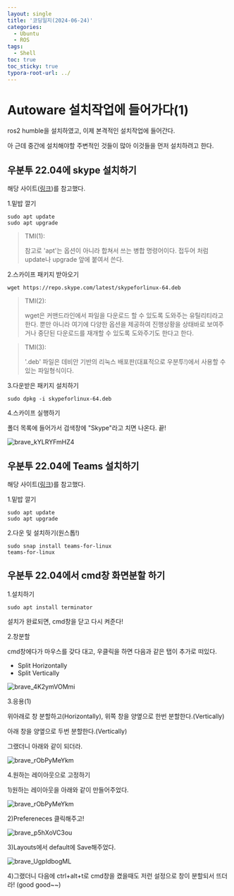 ```yaml
---
layout: single
title: '코딩일지(2024-06-24)'
categories:
  - Ubuntu
  - ROS
tags:
  - Shell
toc: true
toc_sticky: true
typora-root-url: ../
---
```








# Autoware 설치작업에 들어가다(1)

ros2 humble을 설치하였고, 이제 본격적인 설치작업에 들어간다.

아 근데 중간에 설치해야할 주변적인 것들이 많아 이것들을 먼저 설치하려고 한다.

## 우분투 22.04에 skype 설치하기

해당 사이트([링크](https://www.liberiangeek.net/2024/01/install-skype-ubuntu-22-04/))를 참고했다.

1.밑밥 깔기

```shell
sudo apt update
sudo apt upgrade
```

> TMI(1):
>
> 참고로 'apt'는 옵션이 아니라 합쳐서 쓰는 병합 명령어이다. 접두어 처럼 update나 upgrade 앞에 붙여서 쓴다.



2.스카이프 패키지 받아오기

```shell
wget https://repo.skype.com/latest/skypeforlinux-64.deb
```

> TMI(2):
>
> wget은 커맨드라인에서 파일을 다운로드 할 수 있도록 도와주는 유틸리티라고 한다. 뿐만 아니라 여기에 다양한 옵션을 제공하여 진행상황을 상태바로 보여주거나 중단된 다운로드를 재개할 수 있도록 도와주기도 한다고 한다.

> TMI(3):
>
> '.deb' 파일은 데비안 기반의 리눅스 배포판(대표적으로 우분투!)에서 사용할 수 있는 파일형식이다. 





3.다운받은 패키지 설치하기

```shell
sudo dpkg -i skypeforlinux-64.deb
```



4.스카이프 실행하기

폴더 목록에 들어가서 검색창에 "Skype"라고 치면 나온다. 끝!

![brave_kYLRYFmHZ4](/images/2024-06-24-codinglog(111)/brave_kYLRYFmHZ4.webp)







## 우분투 22.04에 Teams 설치하기

해당 사이트([링크](https://velog.io/@damianos/Microsoft-teams-%EC%9A%B0%EB%B6%84%ED%88%AC%EC%97%90-%EC%84%A4%EC%B9%98%ED%95%98%EA%B8%B0))를 참고했다.



1.밑밥 깔기

```shell
sudo apt update
sudo apt upgrade
```



2.다운 및 설치하기(원스톱!)

```shell
sudo snap install teams-for-linux
teams-for-linux
```





## 우분투 22.04에서 cmd창 화면분할 하기



1.설치하기

```shell
sudo apt install terminator
```

설치가 완료되면, cmd창을 닫고 다시 켜준다!



2.창분할

cmd창에다가 마우스를 갖다 대고, 우클릭을 하면 다음과 같은 탭이 추가로 떠있다.

- Split Horizontally
- Split Vertically

![brave_4K2ymVOMmi](/images/2024-06-24-codinglog(111)/brave_4K2ymVOMmi.webp)

3.응용(1)

위아래로 창 분할하고(Horizontally), 위쪽 창을 양옆으로 한번 분할한다.(Vertically)

아래 창을 양옆으로 두번 분할한다.(Vertically)

그랬더니 아래와 같이 되더라.

![brave_rObPyMeYkm](/images/2024-06-24-codinglog(111)/brave_rObPyMeYkm.webp)

4.원하는 레이아웃으로 고정하기

1)원하는 레이아웃을 아래와 같이 만들어주었다.

![brave_rObPyMeYkm](/images/2024-06-24-codinglog(111)/brave_rObPyMeYkm-1719381840178-4.webp)



2)Prefereneces 클릭해주고!

![brave_p5hXoVC3ou](/images/2024-06-24-codinglog(111)/brave_p5hXoVC3ou.webp)

3)Layouts에서 default에 Save해주었다.

![brave_UgpIdbogML](/images/2024-06-24-codinglog(111)/brave_UgpIdbogML.webp)

4)그랬더니 다음에 ctrl+alt+t로 cmd창을 켰을때도 저런 설정으로 창이 분할되서 뜨더라! (good good~~)



